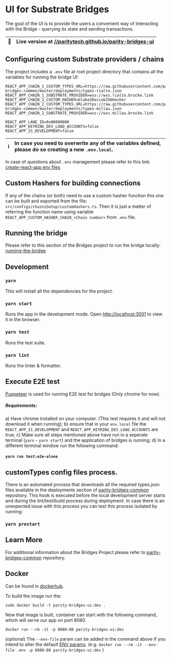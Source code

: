 # UI for Substrate Bridges

The goal of the UI is to provide the users a convenient way of interacting with the Bridge - querying its state and sending transactions.

| 🚀  | Live version at [//paritytech.github.io/parity-bridges-ui](https://paritytech.github.io/parity-bridges-ui) |
| --- | :--------------------------------------------------------------------------------------------------------- |

## Configuring custom Substrate providers / chains

The project includes a `.env` file at root project directory that contains all the variables for running the bridge UI:

```
REACT_APP_CHAIN_1_CUSTOM_TYPES_URL=https://raw.githubusercontent.com/paritytech/parity-bridges-common/master/deployments/types-rialto.json
REACT_APP_CHAIN_1_SUBSTRATE_PROVIDER=wss://wss.rialto.brucke.link
REACT_APP_CHAIN_2_CUSTOM_HASHER=blake2Keccak256Hasher
REACT_APP_CHAIN_2_CUSTOM_TYPES_URL=https://raw.githubusercontent.com/paritytech/parity-bridges-common/master/deployments/types-millau.json
REACT_APP_CHAIN_2_SUBSTRATE_PROVIDER=wss://wss.millau.brucke.link

REACT_APP_LANE_ID=0x00000000
REACT_APP_KEYRING_DEV_LOAD_ACCOUNTS=false
REACT_APP_IS_DEVELOPMENT=false
```

| ℹ️  | In case you need to overwrite any of the variables defined, please do so creating a new `.env.local`. |
| --- | :---------------------------------------------------------------------------------------------------- |

In case of questions about `.env` management please refer to this link: [create-react-app env files](https://create-react-app.dev/docs/adding-custom-environment-variables/#what-other-env-files-can-be-used)

## Custom Hashers for building connections

If any of the chains (or both) need to use a custom hasher function this one can be built and exported from the file: `src/configs/chainsSetup/customHashers.ts`. Then it is just a matter of referring the function name using variable `REACT_APP_CUSTOM_HASHER_CHAIN_<Chain number>` from `.env` file.

## Running the bridge

Please refer to this section of the Bridges project to run the bridge locally: [running-the-bridge](https://github.com/paritytech/parity-bridges-common#running-the-bridge)

## Development

### `yarn`

This will install all the dependencies for the project.

### `yarn start`

Runs the app in the development mode. Open [http://localhost:3001](http://localhost:3001) to view it in the browser.

### `yarn test`

Runs the test suite.

### `yarn lint`

Runs the linter & formatter.

## Execute E2E test

[Puppeteer](https://developers.google.com/web/tools/puppeteer/) is used for running E2E test for bridges (Only chrome for now).
##### Requirements:
a) Have chrome installed on your computer. (This test requires it and will not download it when running);
b) ensure that in your `env.local` file the `REACT_APP_IS_DEVELOPMENT` and `REACT_APP_KEYRING_DEV_LOAD_ACCOUNTS` are true;
c) Make sure all steps mentioned above have run in a seperate terminal (`yarn` - `yarn start`) and the application of bridges is running;
d) In a different terminal window run the following command:
#### `yarn run test:e2e-alone`


## customTypes config files process.

There is an automated process that downloads all the required types<CHAIN>.json files available in the deployments section of [parity-bridges-common](https://github.com/paritytech/parity-bridges-common/tree/master/deployments) repository.
This hook is executed before the local development server starts and during the lint/test/build process during deployment.
In case there is an unexpected issue with this process you can test this process isolated by running:

### `yarn prestart`

## Learn More

For additional information about the Bridges Project please refer to [parity-bridges-common](https://github.com/paritytech/parity-bridges-common) repository.

## Docker

Can be found in [dockerhub]().

To build the image run the:
```
sudo docker build -t parity-bridges-ui:dev .
```

Now that image is built, container can start with the following command, which will serve our app on port 8080.
```
docker run --rm -it -p 8080:80 parity-bridges-ui:dev
```

(optional) The `--env-file` param can be added in the command above if you intend to alter the default [ENV params](https://github.com/paritytech/parity-bridges-ui/blob/master/.env).
(e.g. `docker run --rm -it --env-file .env -p 8080:80 parity-bridges-ui:dev` )
